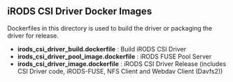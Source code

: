 ## iRODS CSI Driver Docker Images

Dockerfiles in this directory is used to build the driver or packaging the driver for release.

- **irods_csi_driver_build.dockerfile** : Build iRODS CSI Driver
- **irods_csi_driver_pool_image.dockerfile** : iRODS FUSE Pool Server
- **irods_csi_driver_image.dockerfile** : iRODS CSI Driver Release (includes CSI Driver code, iRODS-FUSE, NFS Client and Webdav Client (Davfs2))
